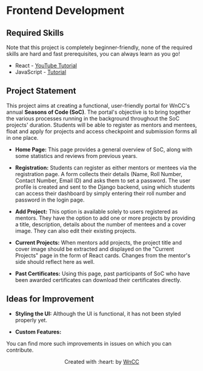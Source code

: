 # Frontend Development

## Required Skills

Note that this project is completely beginner-friendly, none of the required skills are hard and fast prerequisites, you can always learn as you go!

- React - [YouTube Tutorial](https://www.youtube.com/playlist?list=PLu0W_9lII9agx66oZnT6IyhcMIbUMNMdt)
- JavaScript - [Tutorial](https://github.com/wncc/learners-space/blob/master/Web%20Development/Week%203/Bootstap%2BJavaScript.md)

## Project Statement

This project aims at creating a functional, user-friendly portal for WnCC's annual **Seasons of Code (SoC)**. The portal's objective is to bring together the various processes running in the background throughout the SoC projects' duration. Students will be able to register as mentors and mentees, float and apply for projects and access checkpoint and submission forms all in one place.

- **Home Page:** This page provides a general overview of SoC, along with some statistics and reviews from previous years.

- **Registration:** Students can register as either mentors or mentees via the registration page. A form collects their details (Name, Roll Number, Contact Number, Email ID) and asks them to set a password. The user profile is created and sent to the Django backend, using which students can access their dashboard by simply entering their roll number and password in the login page.

- **Add Project:** This option is available solely to users registered as mentors. They have the option to add one or more projects by providing a title, description, details about the number of mentees and a cover image. They can also edit their existing projects.

- **Current Projects:** When mentors add projects, the project title and cover image should be extracted and displayed on the "Current Projects" page in the form of React cards. Changes from the mentor's side should reflect here as well.

- **Past Certificates:** Using this page, past participants of SoC who have been awarded certificates can download their certificates directly.

## Ideas for Improvement

- **Styling the UI:** Although the UI is functional, it has not been styled properly yet.

- **Custom Features:**

You can find more such improvements in issues on which you can contribute.



<p align="center">Created with :heart: by <a href="https://itc.gymkhana.iitb.ac.in/wncc/">WnCC</a></p>
